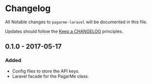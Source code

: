 # Changelog

All Notable changes to `pagarme-laravel` will be documented in this file.

Updates should follow the [Keep a CHANGELOG](http://keepachangelog.com/) principles.

## 0.1.0 - 2017-05-17

### Added
- Config files to store the API keys.
- Laravel facade for the PagarMe class.
